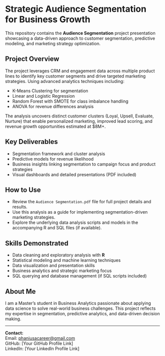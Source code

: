 # Strategic Audience Segmentation for Business Growth

This repository contains the **Audience Segmentation** project presentation showcasing a data-driven approach to customer segmentation, predictive modeling, and marketing strategy optimization.

## Project Overview

The project leverages CRM and engagement data across multiple product lines to identify key customer segments and drive targeted marketing strategies. Using advanced analytics techniques including:

- K-Means Clustering for segmentation  
- Linear and Logistic Regression  
- Random Forest with SMOTE for class imbalance handling  
- ANOVA for revenue differences analysis

The analysis uncovers distinct customer clusters (Loyal, Upsell, Evaluate, Nurture) that enable personalized marketing, improved lead scoring, and revenue growth opportunities estimated at $8M+.

## Key Deliverables

- Segmentation framework and cluster analysis  
- Predictive models for revenue likelihood  
- Business insights linking segmentation to campaign focus and product strategies  
- Visual dashboards and detailed presentations (PDF included)

## How to Use

- Review the `Audience Segmentation.pdf` file for full project details and results.  
- Use this analysis as a guide for implementing segmentation-driven marketing strategies.  
- Explore the underlying data analysis scripts and models in the accompanying R and SQL files (if available).

## Skills Demonstrated

- Data cleaning and exploratory analysis with **R**  
- Statistical modeling and machine learning techniques  
- Data visualization and presentation skills  
- Business analytics and strategic marketing focus  
- SQL querying and database management (if SQL scripts included)

## About Me

I am a Master’s student in Business Analytics passionate about applying data science to solve real-world business challenges. This project reflects my expertise in segmentation, predictive analytics, and data-driven decision making.

---

**Contact:**  
Email: phaniusacareer@gmail.com  
GitHub: [Your GitHub Profile Link]  
LinkedIn: [Your LinkedIn Profile Link]
